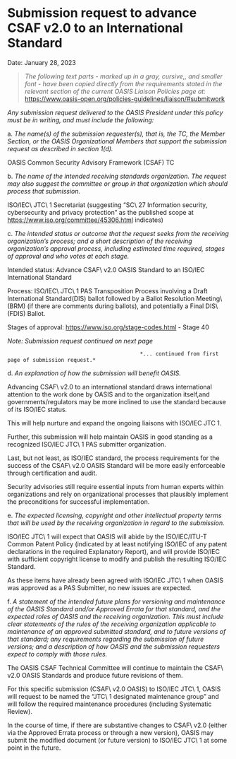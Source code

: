 # Submission request to advance CSAF v2.0 to an International Standard

Date: January 28, 2023

>*The following text parts - marked up in a gray, cursive,, and smaller font - have been copied directly from*
>*the requirements stated in the relevant section of the current OASIS Liaison Policies page at:*
>                                          https://www.oasis-open.org/policies-guidelines/liaison/#submitwork

*Any submission request delivered to the OASIS President under this policy must be in writing, and must include the following:*

a. *The name(s) of the submission requester(s), that is, the TC, the Member Section, or the OASIS*
   *Organizational Members that support the submission request as described in section 1(d).*

OASIS Common Security Advisory Framework (CSAF) TC

b. *The name of the intended receiving standards organization. The request may also suggest the committee*
   *or group in that organization which should process that submission.*

ISO/IEC\ JTC\ 1 Secretariat (suggesting “SC\ 27 Information security, cybersecurity and privacy
protection” as the published scope at https://www.iso.org/committee/45306.html indicates)

c. *The intended status or outcome that the request seeks from the receiving organization’s process; and a*
   *short description of the receiving organization’s approval process, including estimated time required,*
   *stages of approval and who votes at each stage.*

Intended status: Advance CSAF\ v2.0 OASIS Standard to an ISO/IEC International Standard

Process: ISO/IEC\ JTC\ 1 PAS Transposition Process involving a Draft International
Standard\(DIS) ballot followed by a Ballot Resolution Meeting\ (BRM) (if there are comments
during ballots), and potentially a Final DIS\ (FDIS) Ballot.

Stages of approval: https://www.iso.org/stage-codes.html - Stage 40


*Note: Submission request continued on next page*

                                              *... continued from first page of submission request.*

d. *An explanation of how the submission will benefit OASIS.*

Advancing CSAF\ v2.0 to an international standard draws international attention to the work
done by OASIS and to the organization itself,and governments/regulators may be more
inclined to use the standard because of its ISO/IEC status.

This will help nurture and expand the ongoing liaisons with ISO/IEC JTC 1.

Further, this submission will help maintain OASIS in good standing as a recognized ISO/IEC
JTC\ 1 PAS submitter organization.

Last, but not least, as ISO/IEC standard, the process requirements for the success of the
CSAF\ v2.0 OASIS Standard will be more easily enforceable through certification and audit.

Security advisories still require essential inputs from human experts within organizations and
rely on organizational processes that plausibly implement the preconditions for successful
implementation.

e. *The expected licensing, copyright and other intellectual property terms that will be used by the receiving*
   *organization in regard to the submission.*

ISO/IEC JTC\ 1 will expect that OASIS will abide by the ISO/IEC/ITU-T Common Patent Policy
(indicated by at least notifying ISO/IEC of any patent declarations in the required Explanatory
Report), and will provide ISO/IEC with sufficient copyright license to modify and publish the
resulting ISO/IEC Standard.

As these items have already been agreed with ISO/IEC JTC\ 1 when OASIS was approved as a
PAS Submitter, no new issues are expected.

f. *A statement of the intended future plans for versioning and maintenance of the OASIS Standard and/or*
   *Approved Errata for that standard, and the expected roles of OASIS and the receiving organization. This*
   *must include clear statements of the rules of the receiving organization applicable to maintenance of an*
   *approved submitted standard, and to future versions of that standard; any requirements regarding the*
   *submission of future versions; and a description of how OASIS and the submission requesters expect to*
   *comply with those rules.*

The OASIS CSAF Technical Committee will continue to maintain the CSAF\ v2.0 OASIS
Standards and produce future revisions of them.

For this specific submission (CSAF\ v2.0 OASIS) to ISO/IEC JTC\ 1, OASIS will request to be
named the “JTC\ 1 designated maintenance group” and will follow the required maintenance
procedures (including Systematic Review).

In the course of time, if there are substantive changes to CSAF\ v2.0 (either via the Approved
Errata process or through a new version), OASIS may submit the modified document (or
future version) to ISO/IEC JTC\ 1 at some point in the future.
